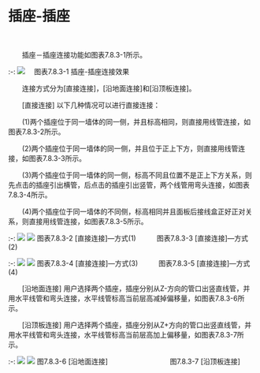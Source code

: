 # 插座\-插座
<br/>

&emsp;&emsp;插座－插座连接功能如图表7.8.3-1所示。

:-: ![](images/464.png)
　图表7.8.3-1 插座\-插座连接效果

&emsp;&emsp;连接方式分为\[直接连接\]，\[沿地面连接\]和\[沿顶板连接\]。

&emsp;&emsp;\[直接连接\] 以下几种情况可以进行直接连接：

&emsp;&emsp;(1)两个插座位于同一墙体的同一侧，并且标高相同，则直接用线管连接，如图表7.8.3-2所示。

&emsp;&emsp;(2)两个插座位于同一墙体的同一侧，并且位于正上下方，则直接用线管连接，如图表7.8.3-3所示。

&emsp;&emsp;(3)两个插座位于同一墙体的同一侧，标高不同且位置不是正上下方关系，则先点击的插座引出横管，后点击的插座引出竖管，两个线管用弯头连接，如图表7.8.3-4所示。

&emsp;&emsp;(4)两个插座位于同一墙体的不同侧，标高相同并且面板后接线盒正好正对关系，则直接用线管连接，如图表7.8.3-5所示。


:-: ![](images/465.png)               ![](images/466.png)
图表7.8.3-2 \[直接连接\]—方式(1)　　　图表7.8.3-3 \[直接连接\]—方式(2)

:-: ![](images/467.png)             ![](images/468.png)
图表7.8.3-4 \[直接连接\]—方式(3)　　　图表7.8.3-5 \[直接连接\]—方式(4)

&emsp;&emsp;\[沿地面连接\] 用户选择两个插座，插座分别从Z-方向的管口出竖直线管，并用水平线管和弯头连接，水平线管标高当前层高减掉偏移量，如图表7.8.3-6所示。

&emsp;&emsp;\[沿顶板连接\] 用户选择两个插座，插座分别从Z+方向的管口出竖直线管，并用水平线管和弯头连接，水平线管标高当前层高加上偏移量，如图表7.8.3-7所示。


:-: ![](images/469.png)          ![](images/470.png)
 图7.8.3-6 \[沿地面连接\]　　　　　　　　　图7.8.3-7 \[沿顶板连接\]